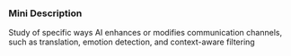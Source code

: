 ### Mini Description

Study of specific ways AI enhances or modifies communication channels, such as translation, emotion detection, and context-aware filtering
